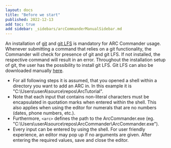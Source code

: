 ```yaml
---
layout: docs
title: "Before we start"
published: 2022-12-13
add toc: true
add sidebar: _sidebars/arcCommanderManualSidebar.md
---
```


An installation of [git](https://git-scm.com/downloads) and [git LFS](https://git-lfs.github.com/) is mandatory for ARC Commander usage. Whenever submitting a command that relies on a git functionality, the Commander will check for presence of git and git LFS. If not installed, the respective command will result in an error. Throughout the installation setup of git, the user has the possibility to install git LFS. Git LFS can also be downloaded manually [here](https://git-lfs.github.com/).

- For all following steps it is assumed, that you opened a shell within a directory you want to add an ARC in. In this example it is "C:\Users\userA\source\repos\ArcTutorial".
- Note that each input that contains non-literal characters must be encapsulated in quotation marks when entered within the shell. This also applies when using the editor for numerals that are no numbers (dates, phone numbers, etc.).
- Furthermore, `<arc>` defines the path to the ArcCommander.exe (eg. "C:\Users\userA\source\repos\ArcCommander\ArcCommander.exe").
- Every input can be entered by using the shell. For user friendly experience, an editor may pop up if no arguments are given. After entering the required values, save and close the editor.
